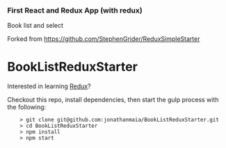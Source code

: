 ### First React and Redux App (with redux) ###
Book list and select

Forked from https://github.com/StephenGrider/ReduxSimpleStarter

# BookListReduxStarter

Interested in learning [Redux](https://www.udemy.com/react-redux/)?

Checkout this repo, install dependencies, then start the gulp process with the following:

```
	> git clone git@github.com:jonathanmaia/BookListReduxStarter.git
	> cd BookListReduxStarter
	> npm install
	> npm start
```

